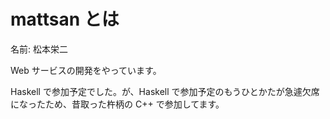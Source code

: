 # mattsan とは

名前: 松本栄二

Web サービスの開発をやっています。

Haskell で参加予定でした。が、Haskell で参加予定のもうひとかたが急遽欠席になったため、昔取った杵柄の C++ で参加してます。
